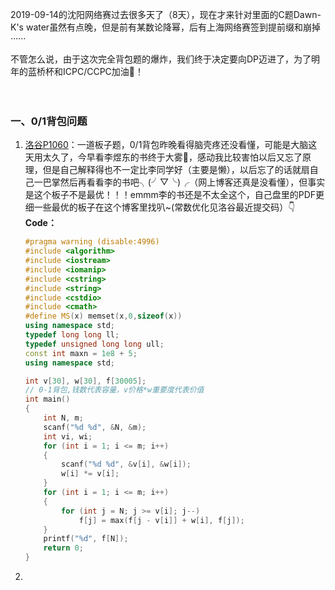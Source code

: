 
2019-09-14的沈阳网络赛过去很多天了（8天），现在才来针对里面的C题Dawn-K's water虽然有点晚，但是前有某数论降幂，后有上海网络赛签到提前缀和崩掉······

不管怎么说，由于这次完全背包题的爆炸，我们终于决定要向DP迈进了，为了明年的蓝桥杯和ICPC/CCPC加油💪！

　　　　　　　　　　　　　　

### 一、0/1背包问题
1. [洛谷P1060](https://www.luogu.com.cn/problem/P1060)：一道板子题，0/1背包昨晚看得脑壳疼还没看懂，可能是大脑这天用太久了，今早看李煜东的书终于大雾🙈，感动我比较害怕以后又忘了原理，但是自己解释得也不一定比李同学好（主要是懒），以后忘了的话就扇自己一巴掌然后再看看李的书吧╮(╯▽╰)╭（网上博客还真是没看懂），但事实是这个板子不是最优！！！emmm李的书还是不太全这个，自己盘里的PDF更细一些最优的板子在这个博客里找叭~(常数优化见洛谷最近提交码）👇
   **Code：**
    ```c++
    #pragma warning (disable:4996)
    #include <algorithm>
    #include <iostream>
    #include <iomanip>
    #include <cstring>
    #include <string>
    #include <cstdio>
    #include <cmath>
    #define MS(x) memset(x,0,sizeof(x))
    using namespace std;
    typedef long long ll;
    typedef unsigned long long ull;
    const int maxn = 1e8 + 5;
    using namespace std;
    
    int v[30], w[30], f[30005];
    // 0-1背包,钱数代表容量，v价格*w重要度代表价值
    int main()
    {
        int N, m;
        scanf("%d %d", &N, &m);
        int vi, wi;
        for (int i = 1; i <= m; i++)
        {
            scanf("%d %d", &v[i], &w[i]);
            w[i] *= v[i];
        }
        for (int i = 1; i <= m; i++)
        {
            for (int j = N; j >= v[i]; j--)
                f[j] = max(f[j - v[i]] + w[i], f[j]);
        }
        printf("%d", f[N]);
        return 0;
    }

    ```
2. 